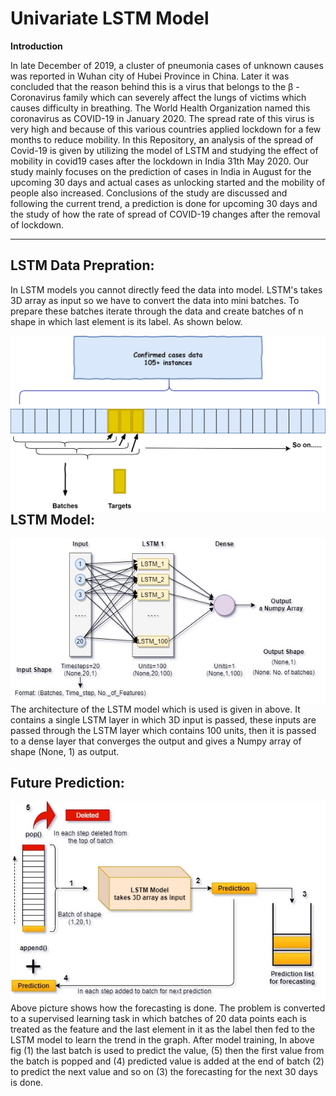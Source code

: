 # Univariate LSTM Model
**Introduction**

In late December of 2019, a cluster of pneumonia cases of unknown causes was reported in Wuhan city of Hubei Province in China. Later it was concluded that the reason behind this is a virus that belongs to the β - Coronavirus family which can severely affect the lungs of victims which causes difficulty in breathing. The World Health Organization named this coronavirus as COVID-19 in January 2020. The spread rate of this virus is very high and because of this various countries applied lockdown for a few months to reduce mobility. In this Repository, an analysis of the spread of Covid-19 is given by utilizing the model of LSTM and studying the effect of mobility in covid19 cases after the lockdown in India 31th May 2020. Our study mainly focuses on the prediction of cases in India in August for the upcoming 30 days and actual cases as unlocking started and the mobility of people also increased. Conclusions of the study are discussed and following the current trend, a prediction is done for upcoming 30 days and the study of how the rate of spread of COVID-19 changes after the removal of lockdown.

---
## **LSTM Data Prepration:**
In LSTM models you cannot directly feed the data into model. LSTM's takes 3D array as input so we have to convert the data into mini batches. To prepare these batches iterate through the data and create batches of n shape in which last element is its label. As shown below.

<img src="https://raw.githubusercontent.com/tariqmhmd5/Covid-Prediction/master/Diagrams/Data%20Prepration%20Diagram.jpg"
     style="float: left; margin-right: 10px;" />

## **LSTM Model:**

<img src="https://raw.githubusercontent.com/tariqmhmd5/Covid-Prediction/master/Diagrams/Model%20Diagram.jpg"
     style="float: left; margin-right: 10px;" />

The architecture of the LSTM model which is used is given in above. It contains a single LSTM layer in which 3D input is passed, these inputs are passed through the LSTM layer which contains 100 units, then it is passed to a dense layer that converges the output and gives a Numpy array of shape (None, 1)  as output.

## **Future Prediction:**
<img src="https://raw.githubusercontent.com/tariqmhmd5/Covid-Prediction/master/Diagrams/Prediction%20Diagram.jpg"
     style="float: left; margin-right: 10px;" />

Above picture shows how the forecasting is done. The problem is converted to a supervised learning task in which batches of 20 data points each is treated as the feature and the last element in it as the label then fed to the LSTM model to learn the trend in the graph. After model training, In above fig (1) the last batch is used to predict the value, (5) then the first value from the batch is popped and (4) predicted value is added at the end of batch (2) to predict the next value and so on (3) the forecasting for the next 30 days is done.
